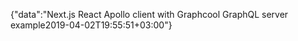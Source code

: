 {"data":"Next.js React Apollo client with Graphcool GraphQL server example2019-04-02T19:55:51+03:00"}
